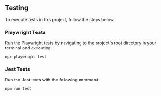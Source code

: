 ## Testing

To execute tests in this project, follow the steps below:

### Playwright Tests
Run the Playwright tests by navigating to the project's root directory in your terminal and executing:

```bash
npx playwright test
```

### Jest Tests

Run the Jest tests with the following command:
```bash
npm run test
```